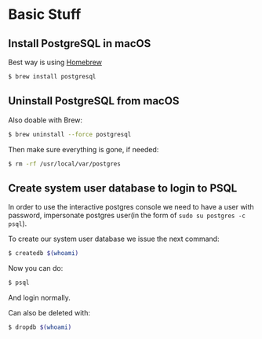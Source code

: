 # Basic Stuff

## Install PostgreSQL in macOS

Best way is using [Homebrew](https://brew.sh/)

```bash
$ brew install postgresql
```

## Uninstall PostgreSQL from macOS

Also doable with Brew:

```bash
$ brew uninstall --force postgresql
```

Then make sure everything is gone, if needed:

```bash
$ rm -rf /usr/local/var/postgres
```

## Create system user database to login to PSQL

In order to use the interactive postgres console we need to have a user with password, impersonate postgres user(in the form of `sudo su postgres -c psql`).

To create our system user database we issue the next command:

```bash
$ createdb $(whoami)
```

Now you can do:

```bash
$ psql
```

And login normally.

Can also be deleted with:

```bash
$ dropdb $(whoami)
```